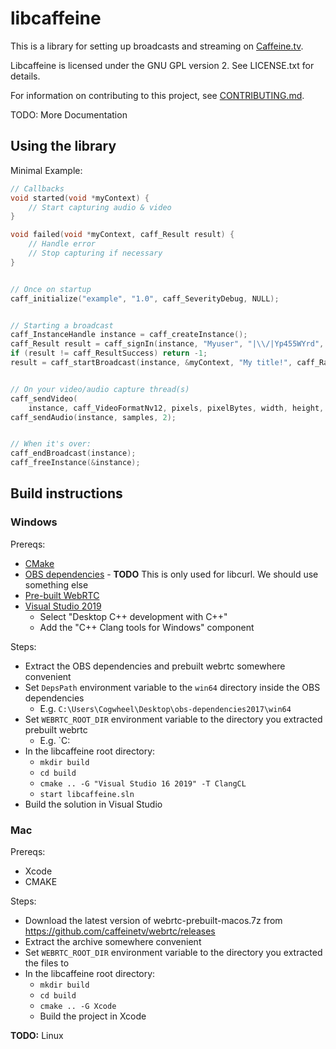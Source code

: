 # libcaffeine

This is a library for setting up broadcasts and streaming on [Caffeine.tv](https://www.caffeine.tv).

Libcaffeine is licensed under the GNU GPL version 2. See LICENSE.txt for details.

For information on contributing to this project, see [CONTRIBUTING.md](CONTRIBUTING.md).

TODO: More Documentation

## Using the library

Minimal Example:

```c
// Callbacks
void started(void *myContext) {
    // Start capturing audio & video
}

void failed(void *myContext, caff_Result result) {
    // Handle error
    // Stop capturing if necessary
}


// Once on startup
caff_initialize("example", "1.0", caff_SeverityDebug, NULL);


// Starting a broadcast
caff_InstanceHandle instance = caff_createInstance();
caff_Result result = caff_signIn(instance, "Myuser", "|\\/|Yp455WYrd", NULL);
if (result != caff_ResultSuccess) return -1;
result = caff_startBroadcast(instance, &myContext, "My title!", caff_RatingNone, NULL, started, failed);


// On your video/audio capture thread(s)
caff_sendVideo(
    instance, caff_VideoFormatNv12, pixels, pixelBytes, width, height, caff_TimestampGenerate);
caff_sendAudio(instance, samples, 2);


// When it's over:
caff_endBroadcast(instance);
caff_freeInstance(&instance);
```

## Build instructions

### Windows

Prereqs:

* [CMake](https://cmake.org/download/)
* [OBS dependencies](https://obsproject.com/downloads/dependencies2017.zip) - **TODO** This is only used for libcurl. We should use something else
* [Pre-built WebRTC](https://github.com/caffeinetv/webrtc/releases/latest)
* [Visual Studio 2019](https://visualstudio.microsoft.com/downloads/)
    * Select "Desktop C++ development with C++"
    * Add the "C++ Clang tools for Windows" component

Steps:

* Extract the OBS dependencies and prebuilt webrtc somewhere convenient
* Set `DepsPath` environment variable to the `win64` directory inside the OBS dependencies
    * E.g. `C:\Users\Cogwheel\Desktop\obs-dependencies2017\win64`
* Set `WEBRTC_ROOT_DIR` environment variable to the directory you extracted prebuilt webrtc
    * E.g. `C:
* In the libcaffeine root directory:
    * `mkdir build`
    * `cd build`
    * `cmake .. -G "Visual Studio 16 2019" -T ClangCL`
    * `start libcaffeine.sln`
* Build the solution in Visual Studio

### Mac
Prereqs:

* Xcode
* CMAKE

Steps:

* Download the latest version of webrtc-prebuilt-macos.7z from https://github.com/caffeinetv/webrtc/releases
* Extract the archive somewhere convenient
* Set `WEBRTC_ROOT_DIR` environment variable to the directory you extracted the files to
* In the libcaffeine root directory:
    * `mkdir build`
    * `cd build`
    * `cmake .. -G Xcode`
    * Build the project in Xcode

**TODO:** Linux
